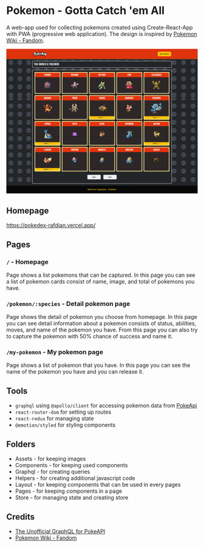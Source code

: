 # Pokemon - Gotta Catch 'em All

A web-app used for collecting pokemons created using Create-React-App with PWA (progressive web application). The design is inspired by [Pokemon Wiki - Fandom](https://pokemon.fandom.com/wiki/Pok%C3%A9mon_Wiki).

![alt text](https://github.com/rafdianr/gotcha-catch-em-all/blob/development/public/ss.png?raw=true)

## Homepage

https://pokedex-rafdian.vercel.app/

## Pages

### `/` - Homepage

Page shows a list pokemons that can be captured. In this page you can see a list of pokemon cards consist of name, image, and total of pokemons you have.

### `/pokemon/:species` - Detail pokemon page

Page shows the detail of pokemon you choose from homepage. In this page you can see detail information about a pokemon consists of status, abilities, moves, and name of the pokemon you have. From this page you can also try to capture the pokemon with 50% chance of success and name it.

### `/my-pokemon` - My pokemon page

Page shows a list of pokemon that you have. In this page you can see the name of the pokemon you have and you can release it.

## Tools

- `graphql` using `@apollo/client` for accessing pokemon data from [PokeApi](https://github.com/mazipan/graphql-pokeapi)
- `react-router-dom` for setting up routes
- `react-redux` for managing state
- `@emotion/styled` for styling components

## Folders

- Assets - for keeping images
- Components - for keeping used components
- Graphql - for creating queries
- Helpers - for creating additional javascript code
- Layout - for keeping components that can be used in every pages
- Pages - for keeping components in a page
- Store - for managing state and creating store

## Credits

- [The Unofficial GraphQL for PokeAPI](https://github.com/mazipan/graphql-pokeapi)
- [Pokemon Wiki - Fandom](https://pokemon.fandom.com/wiki/Pok%C3%A9mon_Wiki)
